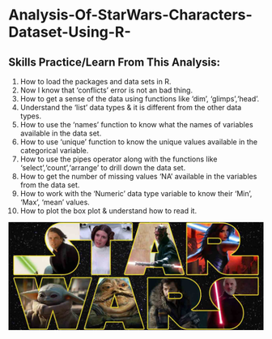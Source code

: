 # Analysis-Of-StarWars-Characters-Dataset-Using-R-

## Skills Practice/Learn From This Analysis:

1. How to load the packages and data sets in R.
2. Now I know that ‘conflicts’ error is not an bad thing.
3. How to get a sense of the data using functions like ‘dim’, ‘glimps’,‘head’.
4. Understand the ‘list’ data types & it is different from the other data types.
5. How to use the ‘names’ function to know what the names of variables available in the data set.
6. How to use ‘unique’ function to know the unique values available in the categorical variable.
7. How to use the pipes operator along with the functions like ‘select’,‘count’,‘arrange’ to drill down the
data set.
8. How to get the number of missing values ‘NA’ available in the variables from the data set.
9. How to work with the ‘Numeric’ data type variable to know their ‘Min’, ‘Max’, ‘mean’ values.
10. How to plot the box plot & understand how to read it.

![image](https://github.com/Sid-TheAnalyst/Analysis-Of-StarWars-Characters-Dataset-Using-R-/blob/main/Starwars_Data_Analysis/StarWars.jpg)

